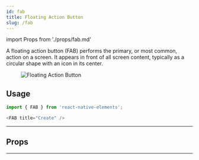 ```yaml
---
id: fab
title: Floating Action Button
slug: /fab
---
```


import Props from './props/fab.md'

A floating action button (FAB) performs the primary, or most common, action on a screen. It appears in front of all screen content, typically as a circular shape with an icon in its center.

<div className="component-preview component-preview--grid component-preview--grid-10">
  <figure>
    <img src="/img/fab.png" alt="Floating Action Button" />
  </figure>
</div>

## Usage

```js
import { FAB } from 'react-native-elements';
```

```js
<FAB title="Create" />
```

---

## Props

<Props />

---
